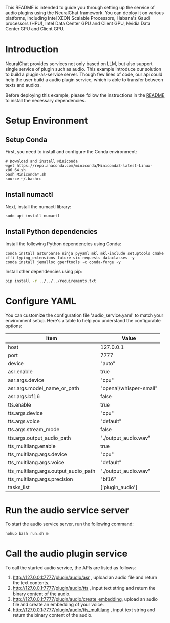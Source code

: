 
This README is intended to guide you through setting up the service of audio plugins using the NeuralChat framework. You can deploy it on various platforms, including Intel XEON Scalable Processors, Habana's Gaudi processors (HPU), Intel Data Center GPU and Client GPU, Nvidia Data Center GPU and Client GPU.

# Introduction
NeuralChat provides services not only based on LLM, but also support single service of plugin such as audio. This example introduce our solution to build a plugin-as-service server. Though few lines of code, our api could help the user build a audio plugin service, which is able to transfer between texts and audios.

Before deploying this example, please follow the instructions in the [README](../../README.md) to install the necessary dependencies.

# Setup Environment

## Setup Conda

First, you need to install and configure the Conda environment:

```shell
# Download and install Miniconda
wget https://repo.anaconda.com/miniconda/Miniconda3-latest-Linux-x86_64.sh
bash Miniconda*.sh
source ~/.bashrc
```

## Install numactl

Next, install the numactl library:

```shell
sudo apt install numactl
```

## Install Python dependencies

Install the following Python dependencies using Conda:

```shell
conda install astunparse ninja pyyaml mkl mkl-include setuptools cmake cffi typing_extensions future six requests dataclasses -y
conda install jemalloc gperftools -c conda-forge -y
```

Install other dependencies using pip:

```bash
pip install -r ../../../requirements.txt
```


# Configure YAML

You can customize the configuration file 'audio_service.yaml' to match your environment setup. Here's a table to help you understand the configurable options:

|  Item                                  | Value                                  |
| ---------------------------------------| ---------------------------------------|
| host                                   | 127.0.0.1                              |
| port                                   | 7777                                   |
| device                                 | "auto"                                 |
| asr.enable                             | true                                   |
| asr.args.device                        | "cpu"                                  |
| asr.args.model_name_or_path            | "openai/whisper-small"                 |
| asr.args.bf16                          | false                                  |
| tts.enable                             | true                                   |
| tts.args.device                        | "cpu"                                  |
| tts.args.voice                         | "default"                              |
| tts.args.stream_mode                   | false                                  |
| tts.args.output_audio_path             | "./output_audio.wav"                   |
| tts_multilang.enable                   | true                                   |
| tts_multilang.args.device              | "cpu"                                  |
| tts_multilang.args.voice               | "default"                              |
| tts_multilang.args.output_audio_path   | "./output_audio.wav"                   |
| tts_multilang.args.precision           | "bf16"                                 |
| tasks_list                             | ['plugin_audio']                       |



# Run the audio service server
To start the audio service server, run the following command:

```shell
nohup bash run.sh &
```

# Call the audio plugin service
To call the started audio service, the APIs are listed as follows:
1. http://127.0.0.1:7777/plugin/audio/asr , upload an audio file and return the text contents.
2. http://127.0.0.1:7777/plugin/audio/tts , input text string and return the binary content of the audio.
3. http://127.0.0.1:7777/plugin/audio/create_embedding, upload an audio file and create an embedding of your voice.
4. http://127.0.0.1:7777/plugin/audio/tts_multilang , input text string and return the binary content of the audio.
